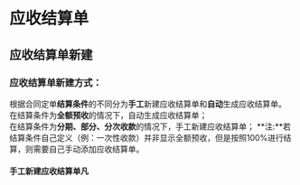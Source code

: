 # 应收结算单

## 应收结算单新建

### 应收结算单新建方式：

根据合同定单**结算条件**的不同分为**手工**新建应收结算单和**自动**生成应收结算单。
在结算条件为**全额预收**的情况下，自动生成应收结算单；  
在结算条件为**分期、部分、分次收款**的情况下，手工新建应收结算单；
**注:**若结算条件自己定义（例：一次性收款）并非显示全额预收，但是按照100%进行结算，则需要自己手动添加应收结算单。
#### 手工新建应收结算单凡

